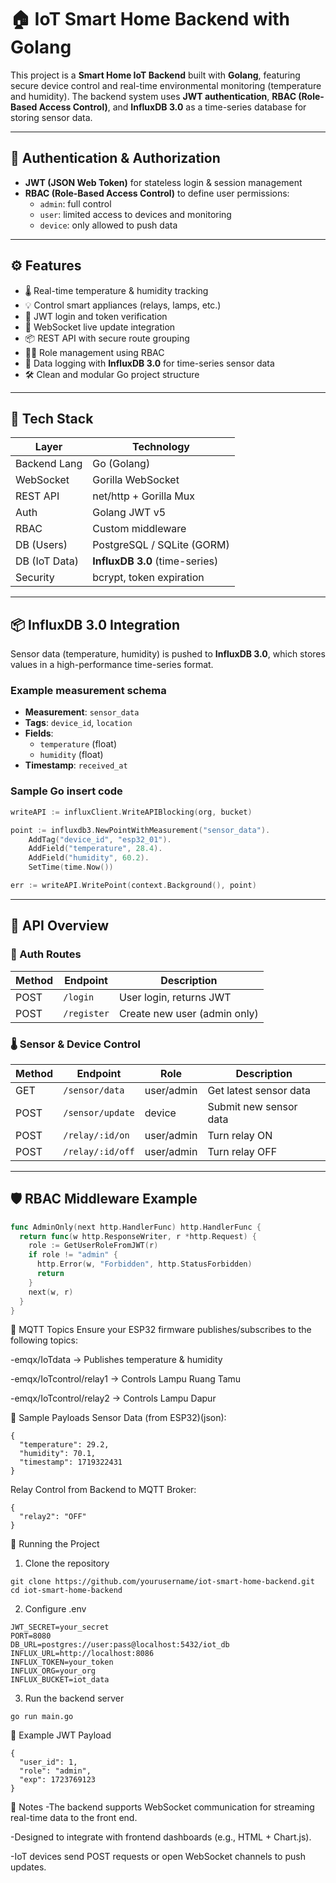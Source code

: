 # 🏠 IoT Smart Home Backend with Golang

This project is a **Smart Home IoT Backend** built with **Golang**, featuring secure device control and real-time environmental monitoring (temperature and humidity). The backend system uses **JWT authentication**, **RBAC (Role-Based Access Control)**, and **InfluxDB 3.0** as a time-series database for storing sensor data.

---

## 🔐 Authentication & Authorization

- **JWT (JSON Web Token)** for stateless login & session management
- **RBAC (Role-Based Access Control)** to define user permissions:
  - `admin`: full control
  - `user`: limited access to devices and monitoring
  - `device`: only allowed to push data

---

## ⚙️ Features

- 🌡️ Real-time temperature & humidity tracking
- 💡 Control smart appliances (relays, lamps, etc.)
- 🔐 JWT login and token verification
- 📡 WebSocket live update integration
- 📦 REST API with secure route grouping
- 🧑‍💼 Role management using RBAC
- 🧠 Data logging with **InfluxDB 3.0** for time-series sensor data
- 🛠️ Clean and modular Go project structure

---

## 🧰 Tech Stack

| Layer         | Technology                    |
|---------------|-------------------------------|
| Backend Lang  | Go (Golang)                   |
| WebSocket     | Gorilla WebSocket             |
| REST API      | net/http + Gorilla Mux        |
| Auth          | Golang JWT v5                 |
| RBAC          | Custom middleware             |
| DB (Users)    | PostgreSQL / SQLite (GORM)    |
| DB (IoT Data) | **InfluxDB 3.0** (time-series)|
| Security      | bcrypt, token expiration      |

---

## 📦 InfluxDB 3.0 Integration

Sensor data (temperature, humidity) is pushed to **InfluxDB 3.0**, which stores values in a high-performance time-series format.

### Example measurement schema

- **Measurement**: `sensor_data`
- **Tags**: `device_id`, `location`
- **Fields**:
  - `temperature` (float)
  - `humidity` (float)
- **Timestamp**: `received_at`

### Sample Go insert code

```go
writeAPI := influxClient.WriteAPIBlocking(org, bucket)

point := influxdb3.NewPointWithMeasurement("sensor_data").
    AddTag("device_id", "esp32_01").
    AddField("temperature", 28.4).
    AddField("humidity", 60.2).
    SetTime(time.Now())

err := writeAPI.WritePoint(context.Background(), point)
```
---

## 🚀 API Overview

### 🔐 Auth Routes

| Method | Endpoint         | Description            |
|--------|------------------|------------------------|
| POST   | `/login`         | User login, returns JWT |
| POST   | `/register`      | Create new user (admin only) |

### 🌡️ Sensor & Device Control

| Method | Endpoint             | Role       | Description             |
|--------|----------------------|------------|-------------------------|
| GET    | `/sensor/data`       | user/admin | Get latest sensor data  |
| POST   | `/sensor/update`     | device     | Submit new sensor data  |
| POST   | `/relay/:id/on`      | user/admin | Turn relay ON           |
| POST   | `/relay/:id/off`     | user/admin | Turn relay OFF          |

---



## 🛡️ RBAC Middleware Example

```go
func AdminOnly(next http.HandlerFunc) http.HandlerFunc {
  return func(w http.ResponseWriter, r *http.Request) {
    role := GetUserRoleFromJWT(r)
    if role != "admin" {
      http.Error(w, "Forbidden", http.StatusForbidden)
      return
    }
    next(w, r)
  }
}
````
📡 MQTT Topics
Ensure your ESP32 firmware publishes/subscribes to the following topics:

-emqx/IoTdata → Publishes temperature & humidity

-emqx/IoTcontrol/relay1 → Controls Lampu Ruang Tamu

-emqx/IoTcontrol/relay2 → Controls Lampu Dapur

🧪 Sample Payloads
Sensor Data (from ESP32)(json):
```plaintext
{
  "temperature": 29.2,
  "humidity": 70.1,
  "timestamp": 1719322431
}
```
Relay Control from Backend to MQTT Broker:
```plaintext
{
  "relay2": "OFF"
}
```
🧪 Running the Project
1. Clone the repository
```plaintext
git clone https://github.com/yourusername/iot-smart-home-backend.git
cd iot-smart-home-backend
```
2. Configure .env
```plaintext
JWT_SECRET=your_secret
PORT=8080
DB_URL=postgres://user:pass@localhost:5432/iot_db
INFLUX_URL=http://localhost:8086
INFLUX_TOKEN=your_token
INFLUX_ORG=your_org
INFLUX_BUCKET=iot_data
```
3. Run the backend server
```plaintext
go run main.go
```
🧾 Example JWT Payload
```plaintext
{
  "user_id": 1,
  "role": "admin",
  "exp": 1723769123
}

```

📌 Notes
-The backend supports WebSocket communication for streaming real-time data to the front end.

-Designed to integrate with frontend dashboards (e.g., HTML + Chart.js).

-IoT devices send POST requests or open WebSocket channels to push updates.
